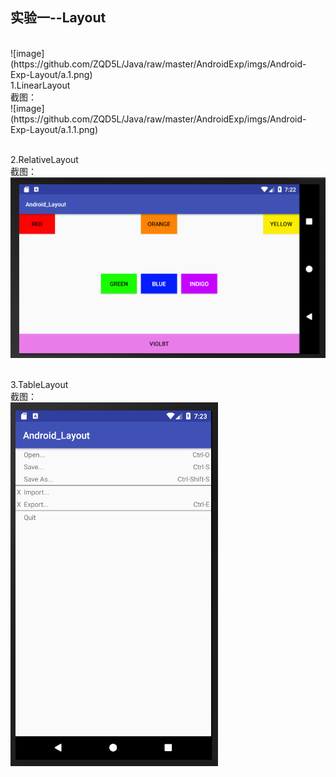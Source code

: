 ﻿## 实验一--Layout
<br>
![image](https://github.com/ZQD5L/Java/raw/master/AndroidExp/imgs/Android-Exp-Layout/a.1.png)
<br>1.LinearLayout<br>
截图：<br>
![image](https://github.com/ZQD5L/Java/raw/master/AndroidExp/imgs/Android-Exp-Layout/a.1.1.png)
<br>

<br>2.RelativeLayout<br>
截图：<br>
![image](https://github.com/ZQD5L/Java/raw/master/AndroidExp/imgs/Android-Exp-Layout/a.1.2.png)
<br>

<br>3.TableLayout<br>
截图：<br>
![image](https://github.com/ZQD5L/Java/raw/master/AndroidExp/imgs/Android-Exp-Layout/a.1.3.png)
<br>